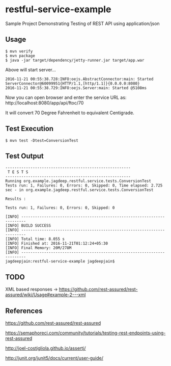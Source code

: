 # restful-service-example
Sample Project Demonstrating Testing of REST API using application/json

## Usage
```
$ mvn verify
$ mvn package
$ java -jar target/dependency/jetty-runner.jar target/app.war
```

Above will start server...
```
2016-11-21 00:55:38.728:INFO:oejs.AbstractConnector:main: Started ServerConnector@60099951{HTTP/1.1,[http/1.1]}{0.0.0.0:8080}
2016-11-21 00:55:38.729:INFO:oejs.Server:main: Started @5108ms
```

Now you can open browser and enter the service URL as:
http://localhost:8080/app/api/ftoc/70

It will convert 70 Degree Fahrenheit to equivalent Centigrade.

## Test Execution
```
$ mvn test -Dtest=ConversionTest
```

## Test Output
```
-------------------------------------------------------
 T E S T S
-------------------------------------------------------
Running org.example.jagdeep.restful.service.tests.ConversionTest
Tests run: 1, Failures: 0, Errors: 0, Skipped: 0, Time elapsed: 2.725 sec - in org.example.jagdeep.restful.service.tests.ConversionTest

Results :

Tests run: 1, Failures: 0, Errors: 0, Skipped: 0

[INFO] ------------------------------------------------------------------------
[INFO] BUILD SUCCESS
[INFO] ------------------------------------------------------------------------
[INFO] Total time: 8.055 s
[INFO] Finished at: 2016-11-21T01:12:24+05:30
[INFO] Final Memory: 20M/278M
[INFO] ------------------------------------------------------------------------
jagdeepjain:restful-service-example jagdeepjain$
```

## TODO
XML based responses -> https://github.com/rest-assured/rest-assured/wiki/Usage#example-2---xml

## References
https://github.com/rest-assured/rest-assured

https://semaphoreci.com/community/tutorials/testing-rest-endpoints-using-rest-assured

http://joel-costigliola.github.io/assertj/

http://junit.org/junit5/docs/current/user-guide/



